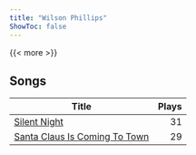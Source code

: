 ```yaml
---
title: "Wilson Phillips"
ShowToc: false
---
```


{{< more >}}

## Songs
Title | Plays 
----- | -----: 
[Silent Night](/songs/silent-night) | 31
[Santa Claus Is Coming To Town](/songs/santa-claus-is-coming-to-town) | 29

